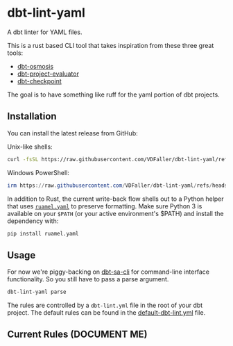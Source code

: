 # dbt-lint-yaml
A dbt linter for YAML files.

This is a rust based CLI tool that takes inspiration from these three great tools:
* [dbt-osmosis](https://github.com/z3z1ma/dbt-osmosis)
* [dbt-project-evaluator](https://github.com/dbt-labs/dbt-project-evaluator)
* [dbt-checkpoint](https://github.com/dbt-checkpoint/dbt-checkpoint)

The goal is to have something like ruff for the yaml portion of dbt projects.  


## Installation
You can install the latest release from GitHub:

Unix-like shells:

```bash
curl -fsSL https://raw.githubusercontent.com/VDFaller/dbt-lint-yaml/refs/heads/main/install.sh | sh -s -- --update
```

Windows PowerShell:

```powershell
irm https://raw.githubusercontent.com/VDFaller/dbt-lint-yaml/refs/heads/main/install.ps1 | iex
```

In addition to Rust, the current write-back flow shells out to a Python helper that
uses [`ruamel.yaml`](https://pypi.org/project/ruamel.yaml/) to preserve formatting.
Make sure Python 3 is available on your `$PATH` (or your active environment's $PATH) and install the dependency with:

```bash
pip install ruamel.yaml
```

## Usage
For now we're piggy-backing on [dbt-sa-cli](https://github.com/dbt-labs/dbt-sa-cli) for command-line interface functionality. So you still have to pass a parse argument.

``` bash
dbt-lint-yaml parse
```

The rules are controlled by a `dbt-lint.yml` file in the root of your dbt project. 
The default rules can be found in the [default-dbt-lint.yml](./default-dbt-lint.toml) file.


## Current Rules (DOCUMENT ME)
